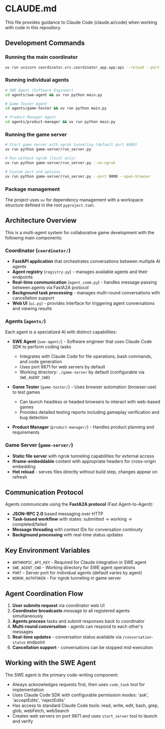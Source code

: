 # CLAUDE.md

This file provides guidance to Claude Code (claude.ai/code) when working with code in this repository.

## Development Commands

### Running the main coordinator
```bash
uv run uvicorn coordinator.src.coordinator_app.app:api --reload --port 8080
```

### Running individual agents
```bash
# SWE Agent (Software Engineer)
cd agents/swe-agent && uv run python main.py

# Game Tester Agent
cd agents/game-tester && uv run python main.py

# Product Manager Agent
cd agents/product-manager && uv run python main.py
```

### Running the game server
```bash
# Start game server with ngrok tunneling (default port 8000)
uv run python game-server/run_server.py

# Run without ngrok (local only)
uv run python game-server/run_server.py --no-ngrok

# Custom port and options
uv run python game-server/run_server.py --port 9000 --open-browser
```

### Package management
The project uses `uv` for dependency management with a workspace structure defined in the root `pyproject.toml`.

## Architecture Overview

This is a multi-agent system for collaborative game development with the following main components:

### Coordinator (`coordinator/`)
- **FastAPI application** that orchestrates conversations between multiple AI agents
- **Agent registry** (`registry.py`) - manages available agents and their endpoints
- **Real-time communication** (`agent_comm.py`) - handles message passing between agents via FastA2A protocol
- **Background task processing** - manages multi-round conversations with cancellation support
- **Web UI** (`ui.py`) - provides interface for triggering agent conversations and viewing results

### Agents (`agents/`)
Each agent is a specialized AI with distinct capabilities:

- **SWE Agent** (`swe-agent/`) - Software engineer that uses Claude Code SDK to perform coding tasks
  - Integrates with Claude Code for file operations, bash commands, and code generation
  - Uses port 9871 for web servers by default
  - Working directory: `./game-server` by default (configurable via `SWE_AGENT_CWD`)

- **Game Tester** (`game-tester/`) - Uses browser automation (browser-use) to test games
  - Can launch headless or headed browsers to interact with web-based games
  - Provides detailed testing reports including gameplay verification and bug detection

- **Product Manager** (`product-manager/`) - Handles product planning and requirements

### Game Server (`game-server/`)
- **Static file server** with ngrok tunneling capabilities for external access
- **Iframe-embeddable** content with appropriate headers for cross-origin embedding
- **Hot reload** - serves files directly without build step, changes appear on refresh

## Communication Protocol

Agents communicate using the **FastA2A protocol** (Fast Agent-to-Agent):
- **JSON-RPC 2.0** based messaging over HTTP
- **Task-based workflow** with states: submitted → working → completed/failed
- **Message threading** with context IDs for conversation continuity
- **Background processing** with real-time status updates

## Key Environment Variables

- `ANTHROPIC_API_KEY` - Required for Claude integration in SWE agent
- `SWE_AGENT_CWD` - Working directory for SWE agent operations
- `PORT` - Server port for individual agents (default varies by agent)
- `NGROK_AUTHTOKEN` - For ngrok tunneling in game server

## Agent Coordination Flow

1. **User submits request** via coordinator web UI
2. **Coordinator broadcasts** message to all registered agents simultaneously
3. **Agents process** tasks and submit responses back to coordinator
4. **Multi-round conversation** - agents can respond to each other's messages
5. **Real-time updates** - conversation status available via `/conversation-status` endpoint
6. **Cancellation support** - conversations can be stopped mid-execution

## Working with the SWE Agent

The SWE agent is the primary code-writing component:
- Always acknowledges requests first, then uses `code_task` tool for implementation
- Uses Claude Code SDK with configurable permission modes: 'ask', 'acceptEdits', 'rejectEdits'
- Has access to standard Claude Code tools: read, write, edit, bash, grep, glob, webFetch, webSearch
- Creates web servers on port 9871 and uses `start_server` tool to launch and verify
